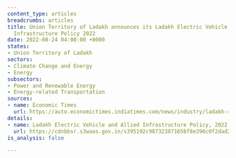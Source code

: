 ```yaml
---
content_type: articles
breadcrumbs: articles
title: Union Territory of Ladakh announces its Ladakh Electric Vehicle and Allied
  Infrastructure Policy 2022
date: 2022-08-24 04:00:00 +0000
states:
- Union Territory of Ladakh
sectors:
- Climate Change and Energy
- Energy
subsectors:
- Power and Renewable Energy
- Energy-related Transportation
sources:
- name: Economic Times
  url: https://auto.economictimes.indiatimes.com/news/industry/ladakh-rolls-out-ev-policy-with-subsidies-to-encourage-buyers/93680488
details:
- name: Ladakh Electric Vehicle and Allied Infrastructure Policy, 2022
  url: https://cdnbbsr.s3waas.gov.in/s395192c98732387165bf8e396c0f2dad2/uploads/2022/08/2022081947.pdf
is_analysis: false

---
```

